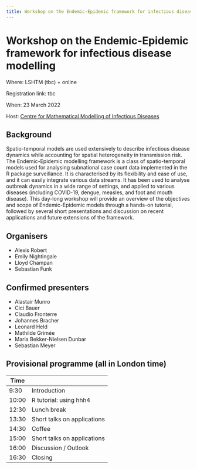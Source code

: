 ```yaml
---
title: Workshop on the Endemic-Epidemic framework for infectious disease modelling
---
```


# Workshop on the Endemic-Epidemic framework for infectious disease modelling

Where: LSHTM (tbc) + online

Registration link: tbc

When: 23 March 2022

Host: [Centre for Mathematical Modelling of Infectious Diseases](https://www.lshtm.ac.uk/research/centres/centre-mathematical-modelling-infectious-diseases)

## Background

Spatio-temporal models are used extensively to describe infectious disease dynamics while accounting for spatial heterogeneity in transmission risk. The Endemic-Epidemic modelling framework is a class of spatio-temporal models used for analysing subnational case count data implemented in the R package surveillance. It is characterised by its flexibility and ease of use, and it can easily integrate various data streams. It has been used to analyse outbreak dynamics in a wide range of settings, and applied to various diseases (including COVID-19, dengue, measles, and foot and mouth disease). This day-long workshop will provide an overview of the objectives and scope of Endemic-Epidemic models through a hands-on tutorial, followed by several short presentations and discussion on recent applications and future extensions of the framework.

## Organisers
* Alexis Robert
* Emily Nightingale
* Lloyd Champan
* Sebastian Funk

## Confirmed presenters
* Alastair Munro
* Cici Bauer
* Claudio Fronterre
* Johannes Bracher
* Leonard Held
* Mathilde Grimée
* Maria Bekker-Nielsen Dunbar
* Sebastian Meyer

## Provisional programme (all in London time)

| Time  |                             |
|-------|-----------------------------|
| 9:30  | Introduction                |
| 10:00 | R tutorial: using hhh4      |
| 12:30 | Lunch break                 |
| 13:30 | Short talks on applications |
| 14:30 | Coffee                      |
| 15:00 | Short talks on applications |
| 16:00 | Discussion / Outlook        |
| 16:30 | Closing                     |

